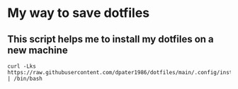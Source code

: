 # My way to save dotfiles

## This script helps me to install my dotfiles on a new machine

```
curl -Lks https://raw.githubusercontent.com/dpater1986/dotfiles/main/.config/installdotfiles.sh | /bin/bash
```
